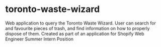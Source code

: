 # toronto-waste-wizard
Web application to query the Toronto Waste Wizard. User can search for and favourite pieces of trash, and find information on how to properly dispose of them. Created as part of an application for Shopify Web Engineer Summer Intern Position
